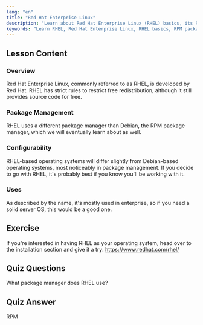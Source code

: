 ```yaml
---
lang: "en"
title: "Red Hat Enterprise Linux"
description: "Learn about Red Hat Enterprise Linux (RHEL) basics, its RPM package manager, and enterprise uses. Understand RHEL's core differences and benefits."
keywords: "Learn RHEL, Red Hat Enterprise Linux, RHEL basics, RPM package manager, Linux server OS, beginner RHEL, RHEL guide"
---
```


## Lesson Content

### Overview

Red Hat Enterprise Linux, commonly referred to as RHEL, is developed by Red Hat. RHEL has strict rules to restrict free redistribution, although it still provides source code for free.

### Package Management

RHEL uses a different package manager than Debian, the RPM package manager, which we will eventually learn about as well.

### Configurability

RHEL-based operating systems will differ slightly from Debian-based operating systems, most noticeably in package management. If you decide to go with RHEL, it's probably best if you know you'll be working with it.

### Uses

As described by the name, it's mostly used in enterprise, so if you need a solid server OS, this would be a good one.

## Exercise

If you're interested in having RHEL as your operating system, head over to the installation section and give it a try: <https://www.redhat.com/rhel/>

## Quiz Questions

What package manager does RHEL use?

## Quiz Answer

RPM
